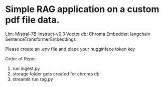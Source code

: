 # Simple RAG application on a custom pdf file data.

Llm: Mistral-7B-Instruct-v0.3
Vector db: Chroma
Embedder: langchain SentenceTransformerEmbeddings

Please create an .env file and place your hugginface token key

Order of Repo:
1. run ingest.py
2. storage folder gets created for chroma db
3. streamlit run rag.py
